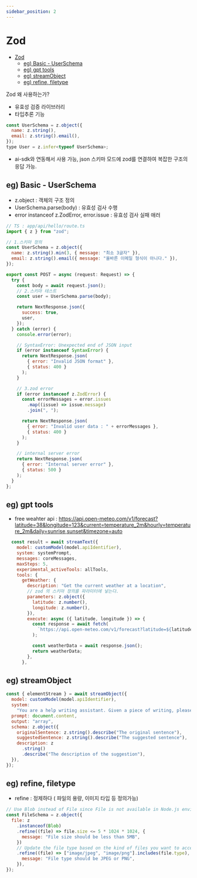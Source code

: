 ```yaml
---
sidebar_position: 2
---
```


# Zod  

- [Zod](#zod)
  - [eg) Basic - UserSchema](#eg-basic---userschema)
  - [eg) gpt tools](#eg-gpt-tools)
  - [eg) streamObject](#eg-streamobject)
  - [eg) refine, filetype](#eg-refine-filetype)


Zod 왜 사용하는가?  
- 유효성 검증 라이브러리  
- 타입추론 기능 
```js
const UserSchema = z.object({
  name: z.string(),
  email: z.string().email(),
});
type User = z.infer<typeof UserSchema>;
```
- ai-sdk와 연동해서 사용 가능, json 스키마 모드에 zod를 연결하여 복잡한 구조의 응답 가능.  

## eg) Basic - UserSchema    

- z.object : 객체의 구조 정의  
- UserSchema.parse(body) : 유효성 검사 수행  
- error instanceof z.ZodError, error.issue : 유효성 검사 실패 애러  

```js
// TS : app/api/hello/route.ts
import { z } from "zod";

// 1.스키마 정의
const UserSchema = z.object({
  name: z.string().min(3, { message: "최소 3글자" }),
  email: z.string().email({ message: "올바른 이메일 형식이 아니다." }),
});

export const POST = async (request: Request) => {
  try {
    const body = await request.json();
    // 2.스키마 테스트  
    const user = UserSchema.parse(body);

    return NextResponse.json({
      success: true,
      user,
    });
  } catch (error) {
    console.error(error);

    // SyntaxError: Unexpected end of JSON input
    if (error instanceof SyntaxError) {
      return NextResponse.json(
        { error: "Invalid JSON format" },
        { status: 400 }
      );
    }

    // 3.zod error
    if (error instanceof z.ZodError) {
      const errorMessages = error.issues
        .map((issue) => issue.message)
        .join(", ");

      return NextResponse.json(
        { error: "Invalid user data : " + errorMessages },
        { status: 400 }
      );
    }

    // internal server error
    return NextResponse.json(
      { error: "Internal server error" },
      { status: 500 }
    );
  }
};

```


## eg) gpt tools

- free weahter api : https://api.open-meteo.com/v1/forecast?latitude=38&longitude=123&current=temperature_2m&hourly=temperature_2m&daily=sunrise,sunset&timezone=auto


```js
  const result = await streamText({
    model: customModel(model.apiIdentifier),
    system: systemPrompt,
    messages: coreMessages,
    maxSteps: 5,
    experimental_activeTools: allTools,
    tools: {
      getWeather: {
        description: "Get the current weather at a location",
        // zod 의 스키마 정의를 파라미터에 넣는다.  
        parameters: z.object({
          latitude: z.number(),
          longitude: z.number(),
        }),
        execute: async ({ latitude, longitude }) => {
          const response = await fetch(
            `https://api.open-meteo.com/v1/forecast?latitude=${latitude}&longitude=${longitude}&current=temperature_2m&hourly=temperature_2m&daily=sunrise,sunset&timezone=auto`
          );

          const weatherData = await response.json();
          return weatherData;
        },
      },
```

## eg) streamObject

```js
const { elementStream } = await streamObject({
  model: customModel(model.apiIdentifier),
  system:
    "You are a help writing assistant. Given a piece of writing, please offer suggestions to improve the piece of writing and describe the change. It is very important for the edits to contain full sentences instead of just words. Max 5 suggestions.",
  prompt: document.content,
  output: "array",
  schema: z.object({
    originalSentence: z.string().describe("The original sentence"),
    suggestedSentence: z.string().describe("The suggested sentence"),
    description: z
      .string()
      .describe("The description of the suggestion"),
  }),
});
```

## eg) refine, filetype

- refine : 정제하다 ( 파일의 용량, 이미지 타입 등 정의가능)  

```js
// Use Blob instead of File since File is not available in Node.js environment
const FileSchema = z.object({
  file: z
    .instanceof(Blob)
    .refine((file) => file.size <= 5 * 1024 * 1024, {
      message: "File size should be less than 5MB",
    })
    // Update the file type based on the kind of files you want to accept
    .refine((file) => ["image/jpeg", "image/png"].includes(file.type), {
      message: "File type should be JPEG or PNG",
    }),
});

```